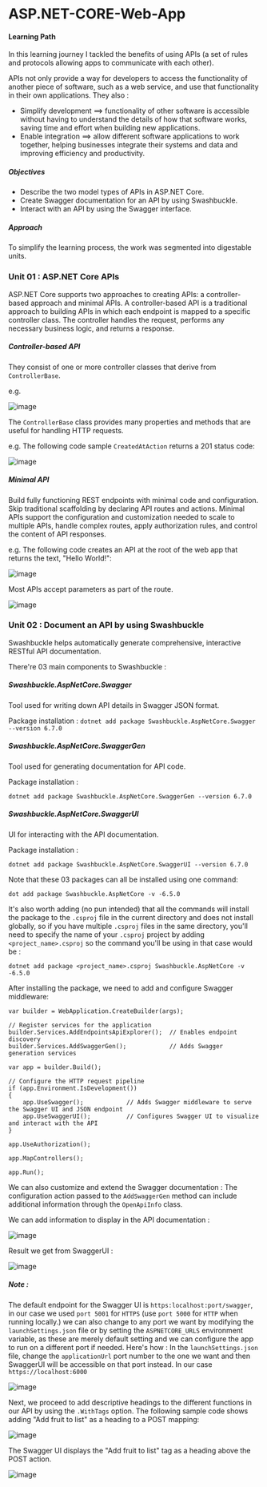 # ASP.NET-CORE-Web-App
#### Learning Path
In this learning journey I tackled the benefits of using APIs (a set of rules and protocols allowing apps to communicate with each other).

APIs not only provide a way for developers to access the functionality of another piece of software, such as a web service, and use that functionality in their own applications.
They also : 
- Simplify development ==> functionality of other software is accessible without having to understand the details of how that software works, saving time and effort when building new applications.
- Enable integration ==> allow different software applications to work together,  helping businesses integrate their systems and data and improving efficiency and productivity.

##### Objectives
- Describe the two model types of APIs in ASP.NET Core.
- Create Swagger documentation for an API by using Swashbuckle.
- Interact with an API by using the Swagger interface.

##### Approach
To simplify the learning process, the work was segmented into digestable units.

### Unit 01 : ASP.NET Core APIs
ASP.NET Core supports two approaches to creating APIs: a controller-based approach and minimal APIs. A controller-based API is a traditional approach to building APIs in which each endpoint is mapped to a specific controller class. The controller handles the request, performs any necessary business logic, and returns a response.

##### Controller-based API
They consist of one or more controller classes that derive from `ControllerBase`.

e.g.

![image](https://github.com/user-attachments/assets/93a09cf1-3a7d-4348-a9b4-9ff7b96142be)

The `ControllerBase` class provides many properties and methods that are useful for handling HTTP requests. 

e.g. 
The following code sample `CreatedAtAction` returns a 201 status code:

![image](https://github.com/user-attachments/assets/c822a1ce-2f5a-42d6-b184-5b38b90afd6d)

##### Minimal API
Build fully functioning REST endpoints with minimal code and configuration. Skip traditional scaffolding by declaring API routes and actions.
Minimal APIs support the configuration and customization needed to scale to multiple APIs, handle complex routes, apply authorization rules, and control the content of API responses.

e.g.
The following code creates an API at the root of the web app that returns the text, "Hello World!":

![image](https://github.com/user-attachments/assets/2c8f031a-2d52-4313-881b-2a5a3edb3b94)

Most APIs accept parameters as part of the route.

![image](https://github.com/user-attachments/assets/79c27285-fb8f-46a5-9acd-db5deba40c06)


### Unit 02 : Document an API by using Swashbuckle
Swashbuckle helps automatically generate comprehensive, interactive RESTful API documentation.

There're 03 main components to Swashbuckle :
##### Swashbuckle.AspNetCore.Swagger
Tool used for writing down API details in Swagger JSON format.

Package installation :
```dotnet add package Swashbuckle.AspNetCore.Swagger --version 6.7.0```


##### Swashbuckle.AspNetCore.SwaggerGen
Tool used for generating documentation for API code.

Package installation :

```dotnet add package Swashbuckle.AspNetCore.SwaggerGen --version 6.7.0```

##### Swashbuckle.AspNetCore.SwaggerUI
UI for interacting with the API documentation.

Package installation :

```dotnet add package Swashbuckle.AspNetCore.SwaggerUI --version 6.7.0```

Note that these 03 packages can all be installed using one command:

```dot add package Swashbuckle.AspNetCore -v -6.5.0```

It's also worth adding (no pun intended) that all the commands will install the package to the ```.csproj``` file in the current directory and does not install globally, so if you have multiple ```.csproj``` files in the same directory, you'll need to specify the name of your ```.csproj``` project by adding ```<project_name>.csproj``` so the command you'll be using in that case would be :

```dotnet add package <project_name>.csproj Swashbuckle.AspNetCore -v -6.5.0```

After installing the package, we need to add and configure Swagger middleware:
```
var builder = WebApplication.CreateBuilder(args);

// Register services for the application
builder.Services.AddEndpointsApiExplorer();  // Enables endpoint discovery
builder.Services.AddSwaggerGen();            // Adds Swagger generation services

var app = builder.Build();

// Configure the HTTP request pipeline
if (app.Environment.IsDevelopment())
{
    app.UseSwagger();            // Adds Swagger middleware to serve the Swagger UI and JSON endpoint
    app.UseSwaggerUI();          // Configures Swagger UI to visualize and interact with the API
}

app.UseAuthorization();

app.MapControllers();

app.Run();

```

We can also customize and extend the Swagger documentation :
The configuration action passed to the ```AddSwaggerGen``` method can include additional information through the ```OpenApiInfo``` class.

We can add information to display in the API documentation :

![image](https://github.com/user-attachments/assets/80dd7b32-b85a-44a2-9a8f-bc7a0b705430)

Result we get from SwaggerUI :

![image](https://github.com/user-attachments/assets/b2391bbe-e211-4749-a295-acf770a05ac1)

##### Note : 
The default endpoint for the Swagger UI is ```https:localhost:port/swagger```, in our case we used ```port 5001``` for ```HTTPS``` (use ```port 5000``` for ```HTTP``` when running locally.)
we can also change to any port we want by modifying the ```launchSettings.json``` file or by setting the ```ASPNETCORE_URLS``` environment variable, as these are merely default setting and we can configure the app to run on a different port if needed. Here's how :
In the ```launchSettings.json``` file, change the ```applicationUrl``` port number to the one we want and then SwaggerUI will be accessible on that port instead.
In our case ```https://localhost:6000```

![image](https://github.com/user-attachments/assets/bbab0bfa-1289-406e-ac71-9934a7135c75)

Next, we proceed to add descriptive headings to the different functions in our API by using the ```.WithTags``` option. The following sample code shows adding "Add fruit to list" as a heading to a POST mapping:

![image](https://github.com/user-attachments/assets/84a1e312-f500-4c41-a30c-d5233cc2444b)


The Swagger UI displays the "Add fruit to list" tag as a heading above the POST action.

![image](https://github.com/user-attachments/assets/778e77ec-221a-41b6-acc6-35bd4cfbe4fe)

